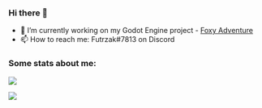 ### Hi there 👋
- 🔭 I’m currently working on my Godot Engine project - [Foxy Adventure](https://github.com/NewDEV-github/Foxy-Adventure/)
- 📫 How to reach me: Futrzak#7813 on Discord

### Some stats about me:
![](https://github-readme-stats.vercel.app/api?username=JezSonic&count_private=true&show_icons=true)

![](https://github-readme-stats.vercel.app/api/top-langs/?username=JezSonic&show_icons=true)
